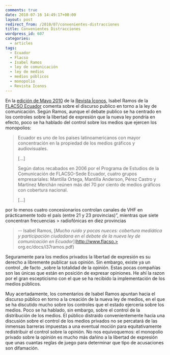 ```yaml
---
comments: true
date: 2010-07-16 14:49:17+00:00
layout: post
redirect_from: /2010/07/convenientes-distracciones
title: Convenientes Distracciones
wordpress_id: 607
categories:
  - articles
tags:
  - Ecuador
  - Flacso
  - Isabel Ramos
  - ley de comunicación
  - ley de medios
  - medios públicos
  - monopolio
  - Revista Iconos
---
```


En la [edición de Mayo 2010](http://www.flacso.org.ec/html/pub1.php?p_number=LB_0000731) de la [Revista Íconos,](http://www.flacso.org.ec/html/iconos.html) Isabel Ramos de la [FLACSO Ecuador](http://www.flacso.org.ec/) comenta sobre el discurso publico en torno a la ley de comunicación. Según Ramos, aunque el debate publico se ha centrado en los controles sobre la libertad de expresión que la nueva ley pondría en efecto, poco se ha hablado del control sobre los medios que ejercen los monopolios:


> Ecuador es uno de los países latinoamericanos con mayor concentración en la propiedad de los medios gráficos y audiovisuales.
> 
> [...]
>
> Según datos recabados en 2006 por el Programa de Estudios de la Comunicación de FLACSO-Sede Ecuador, cuatro grupos empresariales: Mantilla Ortega, Mantilla Anderson, Pérez Castro y Martínez Merchán reúnen más del 70 por ciento de medios gráficos con cobertura nacional.
>
> [...]
>
por lo menos cuatro concesionarios controlan canales de VHF en prácticamente todo el país (entre 21 y 23 provincias)”, mientras que siete concentran frecuencias > radiofónicas en diez provincias
> 
> -- Isabel Ramos, [*Mucho ruido y pocas nueces: cobertura mediática y participación ciudadana en el debate de la nueva ley de comunicación en Ecuador*](http://www.flacso.> org.ec/docs/i37ramos.pdf)


Seguramente para los medios privados la libertad de expresión es su derecho a libremente publicar sus opinión. Sin embargo, existe ya un control _de facto _sobre la totalidad de la opinión. Estas pocas compañías son las únicas que están en posición de expresar opiniones. He ahí la razon por el gran escepticismo con el que se ha recibido la implementación de los medios públicos.

Muy acertadamente, los comentarios de Isabel Ramos apuntan hacia el discurso público en torno a la creación de la nueva ley de medios, en el que se ha discutido mucho sobre los controles que el estado ejercería sobre los medios. Poco se ha hablado, sin embargo, sobre el control de la distribución de los medios. El público distraido convenientemente hacia una discusión sobre el control de los medios privados no se percatará de las inmensas barreras impuestas a una eventual moción para equitativamente redistribuir el control sobre la opinión. No nos equivoquemos: el monopolio privado sobre la opinión es mucho más dañino a la libertad de expresión que unas cuantas reglas de juego para determinar que tipo de acusaciones son difamación.
